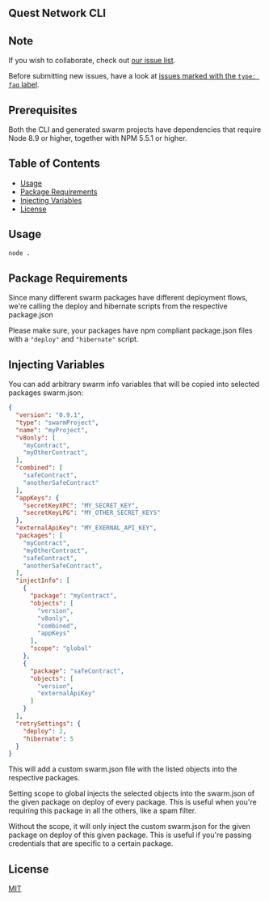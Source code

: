 ## Quest Network CLI

## Note
If you wish to collaborate, check out [our issue list](https://github.com/QuestNetwork/quest-cli/issues).

Before submitting new issues, have a look at [issues marked with the `type: faq` label](https://github.com/QuestNetwork/quest-cli/issues?utf8=%E2%9C%93&q=is%3Aissue%20label%3A%22type%3A%20faq%22%20).

## Prerequisites

Both the CLI and generated swarm projects have dependencies that require Node 8.9 or higher, together
with NPM 5.5.1 or higher.

## Table of Contents
* [Usage](#usage)
* [Package Requirements](#package-requirements)
* [Injecting Variables](#injecting-variables)
* [License](#license)

## Usage

```bash
node .
```

## Package Requirements

Since many different swarm packages have different deployment flows, we're calling the deploy and hibernate scripts from the respective package.json

Please make sure, your packages have npm compliant package.json files with a ```"deploy"``` and ```"hibernate"``` script.


## Injecting Variables

You can add arbitrary swarm info variables that will be copied into selected packages swarm.json:

```json
{
  "version": "0.9.1",
  "type": "swarmProject",
  "name": "myProject",
  "v8only": [
    "myContract",
    "myOtherContract",
  ],
  "combined": [
    "safeContract",
    "anotherSafeContract"
  ],
  "appKeys": {
    "secretKeyXPC": "MY_SECRET_KEY",
    "secretKeyLPG": "MY_OTHER_SECRET_KEYS"
  },
  "externalApiKey": "MY_EXERNAL_API_KEY",
  "packages": [
    "myContract",
    "myOtherContract",
    "safeContract",
    "anotherSafeContract",
  ],
  "injectInfo": [
    {
      "package": "myContract",
      "objects": [
        "version",
        "v8only",
        "combined",
        "appKeys"
      ],
      "scope": "global"
    },
    {
      "package": "safeContract",
      "objects": [
        "version",
        "externalApiKey"
      ]
    }
  ],
  "retrySettings": {
    "deploy": 2,
    "hibernate": 5
  }
}
```

This will add a custom swarm.json file with the listed objects into the respective packages.

Setting scope to global injects the selected objects into the swarm.json of the given package on deploy of every package.
This is useful when you're requiring this package in all the others, like a spam filter.

Without the scope, it will only inject the custom swarm.json for the given package on deploy of this given package.
This is useful if you're passing credentials that are specific to a certain package.

## License

[MIT](https://github.com/QuestNetwork/quest-cli/blob/master/LICENSE)

